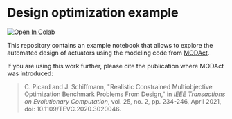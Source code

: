 # Design optimization example

[![Open In Colab](https://colab.research.google.com/assets/colab-badge.svg)](https://colab.research.google.com/github/cyrilpic/do-modact/blob/master/Actuator_design_optimization.ipynb)

This repository contains an example notebook that allows to explore the automated design of actuators using the modeling code from [MODAct](https://github.com/epfl-lamd/modact).

If you are using this work further, please cite the publication where MODAct was introduced:

> C. Picard and J. Schiffmann, "Realistic Constrained Multiobjective Optimization Benchmark Problems From Design," in *IEEE Transactions on Evolutionary Computation*, vol. 25, no. 2, pp. 234-246, April 2021, doi: 10.1109/TEVC.2020.3020046.
